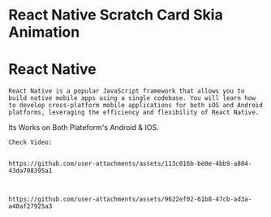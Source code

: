 # React Native Scratch Card Skia Animation 
# React Native

```
React Native is a popular JavaScript framework that allows you to build native mobile apps using a single codebase. You will learn how to develop cross-platform mobile applications for both iOS and Android platforms, leveraging the efficiency and flexibility of React Native.
```
Its Works on Both Plateform's Android & IOS.
```
Check Video:


https://github.com/user-attachments/assets/113c016b-be0e-4bb9-a804-43da708395a1



https://github.com/user-attachments/assets/9622ef02-61b8-47cb-ad3a-a40af27925a3


